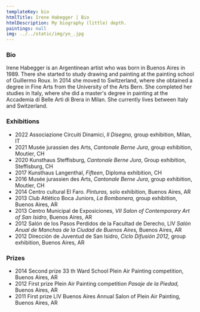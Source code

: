 ```yaml
---
templateKey: bio
htmlTitle: Irene Habegger | Bio
htmlDescription: My biography (little) depth.
paintings: null
img: ../../static/img/yo_.jpg
---
```

### Bio

Irene Habegger is an Argentinean artist who was born in Buenos Aires in 1989. There she started to study drawing and painting at the painting school of Guillermo Roux. In 2014 she moved to Switzerland, where she obtained a degree in Fine Arts from the University of the Arts Bern. She completed her studies in Italy, where she did a master's degree in painting at the Accademia di Belle Arti di Brera in Milan. She currently lives between Italy and Switzerland.



### Exhibitions

* 2022 Associazione Circuiti Dinamici, *Il Disegno,* group exhibition, Milan, IT
* 2021 Musée jurassien des Arts, *Cantonale Berne Jura*, group exhibition, Moutier, CH
* 2020 Kunsthaus Steffisburg, *Cantonale Berne Jura*, Group exhibition, Steffisburg, CH
* 2017 Kunsthaus Langenthal, *Fifteen*, Diploma exhibition, CH
* 2016 Musée jurassien des Arts, *Cantonale Berne Jura*, group exhibition, Moutier, CH
* 2014 Centro cultural El Faro. *Pinturas,* solo exhibition, Buenos Aires, AR
* 2013 Club Atlético Boca Juniors, *La Bombonera,* group exhibition, Buenos Aires, AR
* 2013 Centro Municipal de Exposiciones, *VII Salon of Contemporary Art of San Isidro*, Buenos Aires, AR
* 2012 Salón de los Pasos Perdidos de la Facultad de Derecho, LIV *Salón Anual de Manchas de la Ciudad de Buenos Aires,* Buenos Aires, AR
* 2012 Dirección de Juventud de San Isidro,  *Ciclo Difusión 2012,* group exhibition, Buenos Aires, AR



### Prizes

* 2014 Second prize 33 th Ward School Plein Air Painting competition, Buenos Aires, AR
* 2012 First prize Plein Air Painting competition *Pasaje de la Piedad,* Buenos Aires, AR
* 2011 First prize LIV Buenos Aires Annual Salon of Plein Air Painting, Buenos Aires, AR